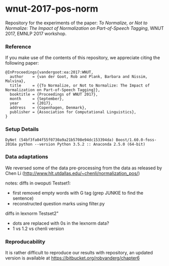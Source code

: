 # wnut-2017-pos-norm

Repository for the experiments of the paper: *To Normalize, or Not to
Normalize: The Impact of Normalization on Part-of-Speech Tagging*,
WNUT 2017, EMNLP 2017 workshop.


### Reference

If you make use of the contents of this repository, we appreciate citing the following paper:

    @InProceedings{vandergoot:ea:2017:WNUT,
      author    = {van der Goot, Rob and Plank, Barbara and Nissim, Malvina},
      title     = {{To Normalize, or Not to Normalize: The Impact of Normalization on Part-of-Speech Tagging}},
      booktitle = {Proceedings of WNUT 2017},
      month     = {September},
      year      = {2017},
      address   = {Copenhagen, Denmark},
      publisher = {Association for Computational Linguistics},
    }


### Setup Details

`
DyNet (54bf3fa04f55f0730a9a21b5708e94dc153394da)
Boost/1.60.0-foss-2016a
python --version
Python 3.5.2 :: Anaconda 2.5.0 (64-bit)
`

### Data adaptations
We reversed some of the data pre-processing from the data as released by Chen Li (http://www.hlt.utdallas.edu/~chenli/normalization_pos/)

notes:
diffs in owoputi Testset1: 
* first removed empty words with G tag (grep JUNKIE to find the sentence)
* reconstructed question marks using filter.py

diffs in lexnorm Testset2"
* dots are replaced with 0s in the lexnorm data?
* 1 vs 1.2 vs chenli version 

### Reproducability
It is rather difficult to reproduce our results with repository, an updated version is available at <https://bitbucket.org/robvanderg/chapter6>

